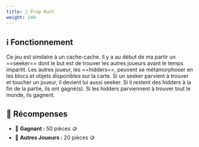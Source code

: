 ```yaml
---
title: 🍱 Prop Hunt
weight: 244
---
```


## ℹ️ Fonctionnement
Ce jeu est similaire à un cache-cache. Il y a au début de ma partir un ==seeker== dont le but est de trouver les autres joueurs avant le temps impartit. Les autres joueur, les ==hidders==, peuvent se métamorphoser en les blocs et objets disponibles sur la carte. Si un seeker parvient à trouver et toucher un joueur, il devient lui aussi seeker. Si il restent des hidders à la fin de la partie, ils ont gagné(s). Si les hidders parviennent à trouver tout le monde, ils gagnent.

## 💸 Récompenses 
- 🥇 **Gagnant :** 50 pièces 🪙
- 🥉 **Autres Joueurs :** 20 pièces 🪙